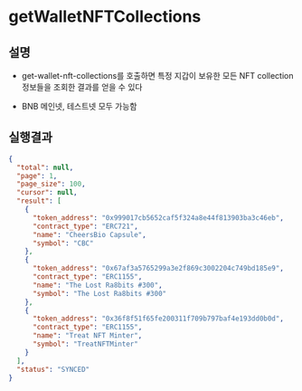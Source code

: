 # getWalletNFTCollections

## 설명

- get-wallet-nft-collections를 호출하면 특정 지갑이 보유한 모든 NFT collection 정보들을 조회한 결과를 얻을 수 있다

- BNB 메인넷, 테스트넷 모두 가능함

## 실행결과

```json
{
  "total": null,
  "page": 1,
  "page_size": 100,
  "cursor": null,
  "result": [
    {
      "token_address": "0x999017cb5652caf5f324a8e44f813903ba3c46eb",
      "contract_type": "ERC721",
      "name": "CheersBio Capsule",
      "symbol": "CBC"
    },
    {
      "token_address": "0x67af3a5765299a3e2f869c3002204c749bd185e9",
      "contract_type": "ERC1155",
      "name": "The Lost Ra8bits #300",
      "symbol": "The Lost Ra8bits #300"
    },
    {
      "token_address": "0x36f8f51f65fe200311f709b797baf4e193dd0b0d",
      "contract_type": "ERC1155",
      "name": "Treat NFT Minter",
      "symbol": "TreatNFTMinter"
    }
  ],
  "status": "SYNCED"
}
```
